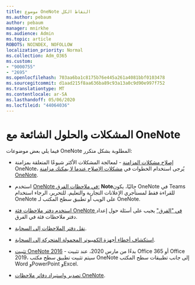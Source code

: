 ```yaml
---
title: موضوع OneNote التقاط الكل
ms.author: pebaum
author: pebaum
manager: mnirkhe
ms.audience: Admin
ms.topic: article
ROBOTS: NOINDEX, NOFOLLOW
localization_priority: Normal
ms.collection: Adm_O365
ms.custom:
- "9000755"
- "2695"
ms.openlocfilehash: 703aa6ba1c8175b76e445a261a4081bbf0103478
ms.sourcegitcommit: d1aad215f8aa636ba89c93a13a0c9d90e997f752
ms.translationtype: MT
ms.contentlocale: ar-SA
ms.lasthandoff: 05/06/2020
ms.locfileid: "44064036"
---
```

# <a name="common-issues-and-resolutions-with-onenote"></a>المشكلات والحلول الشائعة مع OneNote

فيما يلي بعض موضوعات OneNote المطلوبة بشكل متكرر:

- [إصلاح مشكلات المزامنة](https://support.office.com/article/299495ef-66d1-448f-90c1-b785a6968d45) - لمعالجة المشكلات الأكثر شيوعًا المتعلقة بمزامنة OneNote، يُرجى استخدام الخطوات في [مشكلات الإصلاح عندما لا يمكنك مزامنة OneNote](https://support.office.com/article/Fix-issues-when-you-can-t-sync-OneNote-299495ef-66d1-448f-90c1-b785a6968d45).

- استخدم [OneNote في ملاحظات الفرق:](https://support.microsoft.com/office/add-a-onenote-notebook-to-teams-0ec78cc3-ba3b-4279-a88e-aa40af9865c2) **Note**حاليًا، يكون OneNote في Teams للقراءة فقط لمستأجري الإعلانات التجارية والتعليم. للتحرير، الرجاء استخدام OneNote على الويب أو تطبيق سطح المكتب لـ OneNote.

- [استخدم دفتر ملاحظات فئة OneNote في "الفرق"](https://support.office.com/article/bd77f11f-27cd-4d41-bfbd-2b11799f1440) يجيب على أسئلة حول إعداد دفتر ملاحظات فئة في الفرق.

- [نقل دفتر الملاحظات إلى السحابة](https://support.office.com/article/d5c28b91-7b9c-45be-8f0c-529bdbba019a).

- [استكشاف أخطاء أجهزة الكمبيوتر المحمولة المتحركة إلى السحابة](https://support.office.com/article/70528107-11dc-4f3f-b695-b150059dfd78).

- [تثبيت OneNote 2016](https://support.office.com/article/c08068d8-b517-4464-9ff2-132cb9c45c08) - بدءًا من مارس 2020، عند تثبيت Office 365 أو Office 2019، سيتم تثبيت تطبيق سطح مكتب OneNote إلى جانب تطبيقات سطح المكتب Word وPowerPoint وExcel.

- [تصدير واستيراد دفاتر ملاحظات OneNote](https://support.office.com/article/a4b60da5-8f33-464e-b1ba-b95ce540f309).
